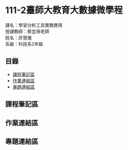 # 111-2臺師大教育大數據微學程
課名：學習分析工具實務應用  
授課教師：蔡芸琤老師  
姓名：許慧儀  
系級：科技系2年級

## 目錄
* [課程筆記區](https://github.com/Memory-HuiYi/LAT-Repo.#%E8%AA%B2%E7%A8%8B%E7%AD%86%E8%A8%98%E5%8D%80)  
* [作業連結區](https://github.com/Memory-HuiYi/LAT-Repo.#%E4%BD%9C%E6%A5%AD%E9%80%A3%E7%B5%90%E5%8D%80)  
* [專題連結區](https://github.com/Memory-HuiYi/LAT-Repo.#%E5%B0%88%E9%A1%8C%E9%80%A3%E7%B5%90%E5%8D%80)  


## 課程筆記區
## 作業連結區
## 專題連結區
